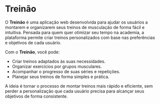 # Treinão

O **Treinão** é uma aplicação web desenvolvida para ajudar os usuários a montarem e organizarem seus treinos de musculação de forma fácil e intuitiva. Pensada para quem quer otimizar seu tempo na academia, a plataforma permite criar treinos personalizados com base nas preferências e objetivos de cada usuário.

Com o **Treinão**, você pode:

- Criar treinos adaptados às suas necessidades.
- Organizar exercícios por grupos musculares.
- Acompanhar o progresso de suas séries e repetições.
- Planejar seus treinos de forma simples e prática.

A ideia é tornar o processo de montar treinos mais rápido e eficiente, sem perder a personalização que cada usuário precisa para alcançar seus objetivos de forma consistente.
